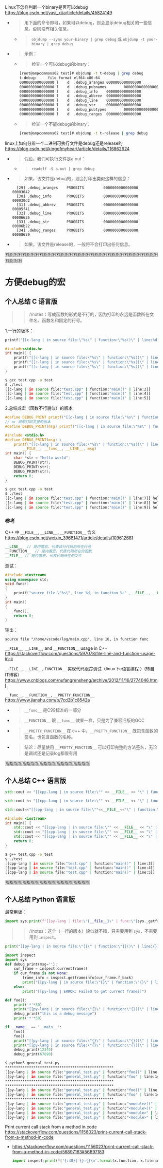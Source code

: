 
Linux下怎样判断一个binary是否可以debug https://blog.csdn.net/yasi_xi/article/details/45824149
- > 用下面的命令即可，如果可以debug，则会显示debug相关的一些信息，否则没有相关信息。
  * > `objdump --syms your-binary | grep debug`  或  `objdump -t your-binary | grep debug`
- > 示例：
  * > 检查一个可以debug的binary：
    ```sh
    [root@ampcommons02 test]# objdump -t t-debug | grep debug
    t-debug:     file format elf64-x86-64
    0000000000000000 l    d  .debug_aranges 0000000000000000              .debug_aranges
    0000000000000000 l    d  .debug_pubnames        0000000000000000              .debug_pubnames
    0000000000000000 l    d  .debug_info    0000000000000000              .debug_info
    0000000000000000 l    d  .debug_abbrev  0000000000000000              .debug_abbrev
    0000000000000000 l    d  .debug_line    0000000000000000              .debug_line
    0000000000000000 l    d  .debug_str     0000000000000000              .debug_str
    0000000000000000 l    d  .debug_pubtypes        0000000000000000              .debug_pubtypes
    0000000000000000 l    d  .debug_ranges  0000000000000000              .debug_ranges
    ```
  * > 检查一个不能debug的binary：
    ```sh
    [root@ampcommons02 test]# objdump -t t-release | grep debug
    ```

linux上如何分辨一个二进制可执行文件是debug还是release的 https://blog.csdn.net/kingofmyheart/article/details/116862624
- > 假设，我们可执行文件是a.out：
  * > `readelf -S a.out | grep debug`
- > 如果，该文件是debug的，则会打印出类似这样的信息：
  ```console
    [29] .debug_aranges    PROGBITS         0000000000000000  00003042
    [30] .debug_info       PROGBITS         0000000000000000  000030d2
    [31] .debug_abbrev     PROGBITS         0000000000000000  00005f41
    [32] .debug_line       PROGBITS         0000000000000000  00006635
    [33] .debug_str        PROGBITS         0000000000000000  00006b22
    [34] .debug_ranges     PROGBITS         0000000000000000  00008659
  ```
- > 如果，该文件是release的，一般将不会打印出任何信息。

:u5272::u5272::u5272::u5272::u5272::u5272::u5272::u5272::u5272::u5272::u5272::u5272::u5272::u5272::u5272::u5272::u5272::u5272::u5272::u5272::u5272::u5272::u5272::u5272::u5272::u5272::u5272::u5272::u5272::u5272::u5272::u5272::u5272::u5272::u5272::u5272::u5272::u5272::u5272::u5272:

# 方便debug的宏

## 个人总结 C 语言版
>> //notes：写成函数的形式是不行的，因为打印的永远是函数所在文件名、函数名和固定的行号。

1.一行的版本：
```c
printf("[[c-lang | in source file:\"%s\" | function:\"%s()\" | line:%d]]\n", __FILE__, __FUNCTION__, __LINE__);
```
```c
#include<stdio.h>
int main() {
    printf("[[c-lang | in source file:\"%s\" | function:\"%s()\" | line:%d]]\n", __FILE__, __FUNCTION__, __LINE__);
    printf("[[c-lang | in source file:\"%s\" | function:\"%s()\" | line:%d]]\n", __FILE__, __FUNCTION__, __LINE__);
    printf("[[c-lang | in source file:\"%s\" | function:\"%s()\" | line:%d]]\n", __FILE__, __FUNCTION__, __LINE__);
}
```
```sh
$ gcc test.cpp -o test
$ ./test 
[[c-lang | in source file:"test.cpp" | function:"main()" | line:3]]
[[c-lang | in source file:"test.cpp" | function:"main()" | line:4]]
[[c-lang | in source file:"test.cpp" | function:"main()" | line:5]]
```

2.总结成宏（函数不行貌似）的版本
```c
#define DEBUG_PRINT printf("[[c-lang | in source file:\"%s\" | function:\"%s()\" | line:%d]] %s\n", __FILE__, __func__, __LINE__)
// or 顺带打印变量的版本
#define DEBUG_PRINT(msg) printf("[[c-lang | in source file:\"%s\" | function:\"%s()\" | line:%d]] %s\n", __FILE__, __func__, __LINE__, msg)
```
```c
#include <stdio.h>
#define DEBUG_PRINT(msg) \
    printf("[[c-lang | in source file:\"%s\" | function:\"%s()\" | line:%d]] %s\n", \
        __FILE__, __func__, __LINE__, msg)
int main() {
    char *str = "hello world";
    DEBUG_PRINT(str);
    DEBUG_PRINT(str);
    DEBUG_PRINT(str);
    return 0;
}
```
```sh
$ gcc test.cpp -o test
$ ./test 
[[c-lang | in source file:"test.cpp" | function:"main()" | line:7]] hello world
[[c-lang | in source file:"test.cpp" | function:"main()" | line:8]] hello world
[[c-lang | in source file:"test.cpp" | function:"main()" | line:9]] hello world
```

### 参考

C++ 中 `__FILE__`, `__LINE__`, `__FUNCTION__` 含义 https://blog.csdn.net/weixin_39681471/article/details/109612681
```cpp
__LINE__  // 是内置宏，代表该行代码的所在行号
__FUNCTION__　// 是内置宏，代表代码所在的函数
__FILE__ // 是内置宏，代表代码所在的文件
```
测试：
```cpp
#include <iostream>
using namespace std;
void func()
{
    printf("source file \"%s\", line %d, in function %s" ,__FILE__, __LINE__, __FUNCTION__);
}
int main()
{
    func();
    return 0;
}
```
输出：
```console
source file "/home/vscode/log/main.cpp", line 10, in function func
```

`__FILE__`, `__LINE__`, and `__FUNCTION__` usage in C++ https://stackoverflow.com/questions/597078/file-line-and-function-usage-in-c

`__FILE__`, `__LINE__`, `FUNCTION__` 实现代码跟踪调试（linux下c语言编程 ）(转自IT博客） https://www.cnblogs.com/nufangrensheng/archive/2012/11/16/2774046.html

`__func__`, `__FUNCTION__`, `__PRETTY_FUNCTION__` https://www.jianshu.com/p/7cd2b1c8542a
- > `__func__` 是C99标准的一部分
- > `__FUNCTION__` 跟 `__func__` 效果一样，只是为了兼容旧版的GCC
- > `__PRETTY_FUNCTION__` 在 c++ 中，`__PRETTY_FUNCTION__` 既包含函数的签名，也包含函数的名称。
- > 结论：尽量使用 `__PRETTY_FUNCTION__` 可以打印完整的方法签名，无论是调试还是记录log都很有用

:u6307::u6307::u6307::u6307::u6307::u6307::u6307::u6307::u6307::u6307::u6307::u6307::u6307::u6307::u6307::u6307::u6307::u6307::u6307::u6307:

## 个人总结 C++ 语言版

```cpp
std::cout << "[[cpp-lang | in source file:\"" << __FILE__ << "\" | function:\"" << __FUNCTION__ << "()\" | line:" << __LINE__ << "]] " << std::endl;
```
```cpp
std::cout << "[[cpp-lang | in source file:\"" << __FILE__ << "\" | function:\"" << __FUNCTION__ << "()\" | line:" << __LINE__ << "]] " << var << std::endl;
```
```cpp
std::cout<<"[[cpp-lang | in source file:\""<<__FILE__<<"\" | function:\""<<__FUNCTION__<<"()\" | line:"<<__LINE__<<"]] "<<" cpp-value of [v]: "<<v<<std::endl;
```
```cpp
#include <iostream>
int main() {
    std::cout << "[[cpp-lang | in source file:\"" << __FILE__ << "\" | function:\"" << __FUNCTION__ << "()\" | line:" << __LINE__ << "]] " << std::endl;
    std::cout << "[[cpp-lang | in source file:\"" << __FILE__ << "\" | function:\"" << __FUNCTION__ << "()\" | line:" << __LINE__ << "]] " << std::endl;
    std::cout << "[[cpp-lang | in source file:\"" << __FILE__ << "\" | function:\"" << __FUNCTION__ << "()\" | line:" << __LINE__ << "]] " << std::endl;
    return 0;
}
```
```sh
$ g++ test.cpp -o test
$ ./test 
[[cpp-lang | in source file:"test.cpp" | function:"main()" | line:3]] 
[[cpp-lang | in source file:"test.cpp" | function:"main()" | line:4]] 
[[cpp-lang | in source file:"test.cpp" | function:"main()" | line:5]]
```


:u6307::u6307::u6307::u6307::u6307::u6307::u6307::u6307::u6307::u6307::u6307::u6307::u6307::u6307::u6307::u6307::u6307::u6307::u6307::u6307:

## 个人总结 Python 语言版

最常用版：
```py
import sys;print(f"[[py-lang | file:\"{__file__}\" | func:\"{sys._getframe().f_code.co_name}()\" | line:{sys._getframe().f_lineno}]]")
```

>> //notes：这个（一行的版本）貌似就不错，只需要用到 `sys`，不需要用到 `inspect`。
```py
print("[[py-lang | in source file:\"{}\" | function:\"{}()\" | line:{}]]".format(__file__, sys._getframe().f_code.co_name, sys._getframe().f_lineno))
```
```py
import inspect
import sys
def debug_print(msg=''):
    cur_frame = inspect.currentframe()
    if cur_frame is not None:
        frame_info = inspect.getframeinfo(cur_frame.f_back)
        print("[[py-lang | in source file:\"{}\" | function:\"{}\" | line:{}]] {}".format(frame_info.filename, inspect.stack()[1][3], frame_info.lineno, msg))
    else:
        print("[[py-lang | ERROR: Failed to get current frame]]")

def foo():
    print('*'*50)
    print("[[py-lang | in source file:\"{}\" | function:\"{}()\" | line:{}]]".format(__file__, sys._getframe().f_code.co_name, sys._getframe().f_lineno))
    debug_print("this is a debug message")
    print('*'*50)

if __name__ == '__main__':
    foo()
    foo()
    print("[[py-lang | in source file:\"{}\" | function:\"{}()\" | line:{}]]".format(__file__, sys._getframe().f_code.co_name, sys._getframe().f_lineno))
    print("[[py-lang | in source file:\"{}\" | function:\"{}()\" | line:{}]]".format(__file__, sys._getframe().f_code.co_name, sys._getframe().f_lineno))
    debug_print(12345)
    debug_print(67890)
```
```sh
$ python3 general_test.py 
**************************************************
[[py-lang | in source file:"general_test.py" | function:"foo()" | line:13]]
[[py-lang | in source file:"general_test.py" | function:"foo" | line:14]] this is a debug message
**************************************************
**************************************************
[[py-lang | in source file:"general_test.py" | function:"foo()" | line:13]]
[[py-lang | in source file:"general_test.py" | function:"foo" | line:14]] this is a debug message
**************************************************
[[py-lang | in source file:"general_test.py" | function:"<module>()" | line:20]]
[[py-lang | in source file:"general_test.py" | function:"<module>()" | line:21]]
[[py-lang | in source file:"general_test.py" | function:"<module>" | line:22]] 12345
[[py-lang | in source file:"general_test.py" | function:"<module>" | line:23]] 67890
```

Print current call stack from a method in code https://stackoverflow.com/questions/1156023/print-current-call-stack-from-a-method-in-code
- https://stackoverflow.com/questions/1156023/print-current-call-stack-from-a-method-in-code/56897183#56897183
  ```py
  import inspect;print(*['{:40}| {}:{}\n'.format(x.function, x.filename, x.lineno) for x in inspect.stack()])
  ```
